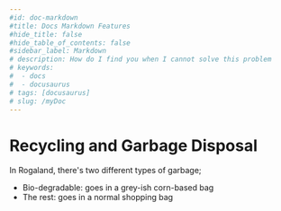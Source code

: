 ```yaml
---
#id: doc-markdown
#title: Docs Markdown Features
#hide_title: false
#hide_table_of_contents: false
#sidebar_label: Markdown
# description: How do I find you when I cannot solve this problem
# keywords:
#  - docs
#  - docusaurus
# tags: [docusaurus]
# slug: /myDoc
---
```

# Recycling and Garbage Disposal

 In Rogaland, there's two different types of garbage;
 - Bio-degradable: goes in a grey-ish corn-based bag
 - The rest: goes in a normal shopping bag